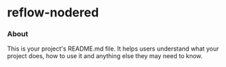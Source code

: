 reflow-nodered
==============

### About

This is your project's README.md file. It helps users understand what your
project does, how to use it and anything else they may need to know.